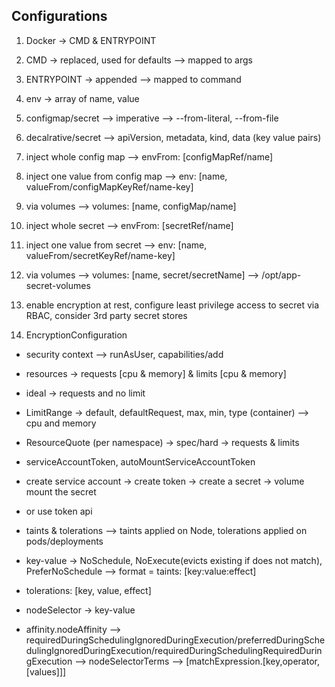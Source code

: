 ## Configurations

1. Docker -> CMD & ENTRYPOINT
2. CMD -> replaced, used for defaults --> mapped to args
3. ENTRYPOINT -> appended --> mapped to command
4. env -> array of name, value

5. configmap/secret --> imperative --> --from-literal, --from-file
6. decalrative/secret --> apiVersion, metadata, kind, data (key value pairs)
7. inject whole config map --> envFrom: [configMapRef/name]
8. inject one value from config map --> env: [name, valueFrom/configMapKeyRef/name-key]
9. via volumes --> volumes: [name, configMap/name]
10. inject whole secret --> envFrom: [secretRef/name]
11. inject one value from secret --> env: [name, valueFrom/secretKeyRef/name-key]
12. via volumes --> volumes: [name, secret/secretName] --> /opt/app-secret-volumes

13. enable encryption at rest, configure least privilege access to secret via RBAC, consider 3rd party secret stores
14. EncryptionConfiguration



- security context --> runAsUser, capabilities/add

- resources -> requests [cpu & memory] & limits [cpu & memory]
- ideal -> requests and no limit
- LimitRange -> default, defaultRequest, max, min, type (container) --> cpu and memory 
- ResourceQuote (per namespace) -> spec/hard -> requests & limits

- serviceAccountToken, autoMountServiceAccountToken
- create service account -> create token -> create a secret -> volume mount the secret
- or use token api

- taints & tolerations --> taints applied on Node, tolerations applied on pods/deployments
- key-value -> NoSchedule, NoExecute(evicts existing if does not match), PreferNoSchedule --> format = taints: [key:value:effect]
- tolerations: [key, value, effect]

- nodeSelector -> key-value

- affinity.nodeAffinity --> requiredDuringSchedulingIgnoredDuringExecution/preferredDuringSchedulingIgnoredDuringExecution/requiredDuringSchedulingRequiredDuringExecution --> nodeSelectorTerms --> [matchExpression.[key,operator,[values]]]







